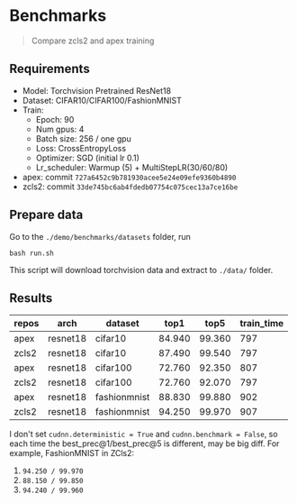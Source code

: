 
# Benchmarks

>Compare zcls2 and apex training

## Requirements

* Model: Torchvision Pretrained ResNet18
* Dataset: CIFAR10/CIFAR100/FashionMNIST
* Train:
  * Epoch: 90
  * Num gpus: 4
  * Batch size: 256 / one gpu
  * Loss: CrossEntropyLoss
  * Optimizer: SGD (initial lr 0.1)
  * Lr_scheduler: Warmup (5) + MultiStepLR(30/60/80)
* apex: commit `727a6452c9b781930acee5e24e09efe9360b4890`
* zcls2: commit `33de745bc6ab4fdedb07754c075cec13a7ce16be`

## Prepare data

Go to the `./demo/benchmarks/datasets` folder, run

```shell
bash run.sh
```

This script will download torchvision data and extract to `./data/` folder.

## Results

| repos  | arch | dataset  | top1  | top5  | train_time  |
|---|---|---|---|---|---|
| apex  | resnet18  | cifar10  | 84.940  |  99.360 | 797  |
| zcls2 | resnet18  | cifar10  |  87.490 | 99.540  | 797  |
| apex  | resnet18  | cifar100  | 72.760  | 92.350  | 807  |
| zcls2 | resnet18  | cifar100  | 72.760   | 92.070  | 797  |
| apex  | resnet18  | fashionmnist  | 88.830  | 99.880 | 902  |
| zcls2 | resnet18  | fashionmnist  | 94.250   | 99.970  | 907  |

I don't set `cudnn.deterministic = True` and `cudnn.benchmark = False`, so each time the best_prec@1/best_prec@5 is different, may be big diff. For example, FashionMNIST in ZCls2:

1. `94.250 / 99.970`
2. `88.150 / 99.850`
3. `94.240 / 99.960`